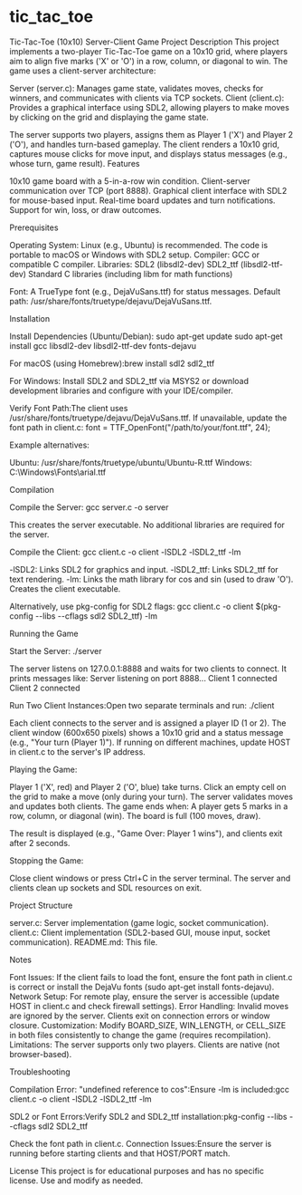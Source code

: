 # tic_tac_toe
Tic-Tac-Toe (10x10) Server-Client Game
Project Description
This project implements a two-player Tic-Tac-Toe game on a 10x10 grid, where players aim to align five marks ('X' or 'O') in a row, column, or diagonal to win. The game uses a client-server architecture:

Server (server.c): Manages game state, validates moves, checks for winners, and communicates with clients via TCP sockets.
Client (client.c): Provides a graphical interface using SDL2, allowing players to make moves by clicking on the grid and displaying the game state.

The server supports two players, assigns them as Player 1 ('X') and Player 2 ('O'), and handles turn-based gameplay. The client renders a 10x10 grid, captures mouse clicks for move input, and displays status messages (e.g., whose turn, game result).
Features

10x10 game board with a 5-in-a-row win condition.
Client-server communication over TCP (port 8888).
Graphical client interface with SDL2 for mouse-based input.
Real-time board updates and turn notifications.
Support for win, loss, or draw outcomes.

Prerequisites

Operating System: Linux (e.g., Ubuntu) is recommended. The code is portable to macOS or Windows with SDL2 setup.
Compiler: GCC or compatible C compiler.
Libraries:
SDL2 (libsdl2-dev)
SDL2_ttf (libsdl2-ttf-dev)
Standard C libraries (including libm for math functions)


Font: A TrueType font (e.g., DejaVuSans.ttf) for status messages. Default path: /usr/share/fonts/truetype/dejavu/DejaVuSans.ttf.

Installation

Install Dependencies (Ubuntu/Debian):
sudo apt-get update
sudo apt-get install gcc libsdl2-dev libsdl2-ttf-dev fonts-dejavu


For macOS (using Homebrew):brew install sdl2 sdl2_ttf


For Windows: Install SDL2 and SDL2_ttf via MSYS2 or download development libraries and configure with your IDE/compiler.


Verify Font Path:The client uses /usr/share/fonts/truetype/dejavu/DejaVuSans.ttf. If unavailable, update the font path in client.c:
font = TTF_OpenFont("/path/to/your/font.ttf", 24);

Example alternatives:

Ubuntu: /usr/share/fonts/truetype/ubuntu/Ubuntu-R.ttf
Windows: C:\\Windows\\Fonts\\arial.ttf



Compilation

Compile the Server:
gcc server.c -o server

This creates the server executable. No additional libraries are required for the server.

Compile the Client:
gcc client.c -o client -lSDL2 -lSDL2_ttf -lm


-lSDL2: Links SDL2 for graphics and input.
-lSDL2_ttf: Links SDL2_ttf for text rendering.
-lm: Links the math library for cos and sin (used to draw 'O').
Creates the client executable.

Alternatively, use pkg-config for SDL2 flags:
gcc client.c -o client $(pkg-config --libs --cflags sdl2 SDL2_ttf) -lm



Running the Game

Start the Server:
./server

The server listens on 127.0.0.1:8888 and waits for two clients to connect. It prints messages like:
Server listening on port 8888...
Client 1 connected
Client 2 connected


Run Two Client Instances:Open two separate terminals and run:
./client


Each client connects to the server and is assigned a player ID (1 or 2).
The client window (600x650 pixels) shows a 10x10 grid and a status message (e.g., "Your turn (Player 1)").
If running on different machines, update HOST in client.c to the server's IP address.


Playing the Game:

Player 1 ('X', red) and Player 2 ('O', blue) take turns.
Click an empty cell on the grid to make a move (only during your turn).
The server validates moves and updates both clients.
The game ends when:
A player gets 5 marks in a row, column, or diagonal (win).
The board is full (100 moves, draw).


The result is displayed (e.g., "Game Over: Player 1 wins"), and clients exit after 2 seconds.


Stopping the Game:

Close client windows or press Ctrl+C in the server terminal.
The server and clients clean up sockets and SDL resources on exit.



Project Structure

server.c: Server implementation (game logic, socket communication).
client.c: Client implementation (SDL2-based GUI, mouse input, socket communication).
README.md: This file.

Notes

Font Issues: If the client fails to load the font, ensure the font path in client.c is correct or install the DejaVu fonts (sudo apt-get install fonts-dejavu).
Network Setup: For remote play, ensure the server is accessible (update HOST in client.c and check firewall settings).
Error Handling: Invalid moves are ignored by the server. Clients exit on connection errors or window closure.
Customization: Modify BOARD_SIZE, WIN_LENGTH, or CELL_SIZE in both files consistently to change the game (requires recompilation).
Limitations: The server supports only two players. Clients are native (not browser-based).

Troubleshooting

Compilation Error: "undefined reference to cos":Ensure -lm is included:gcc client.c -o client -lSDL2 -lSDL2_ttf -lm


SDL2 or Font Errors:Verify SDL2 and SDL2_ttf installation:pkg-config --libs --cflags sdl2 SDL2_ttf

Check the font path in client.c.
Connection Issues:Ensure the server is running before starting clients and that HOST/PORT match.

License
This project is for educational purposes and has no specific license. Use and modify as needed.

